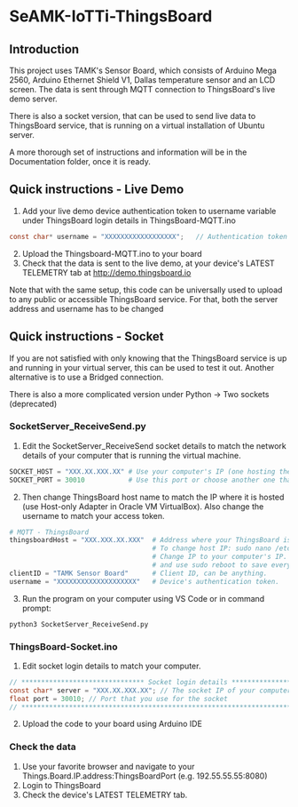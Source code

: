 # SeAMK-IoTTi-ThingsBoard

## Introduction
This project uses TAMK's Sensor Board, which consists of Arduino Mega 2560, Arduino Ethernet Shield V1, Dallas temperature sensor and an LCD screen. The data is sent through MQTT connection to ThingsBoard's live demo server.

There is also a socket version, that can be used to send live data to ThingsBoard service, that is running on a virtual installation of Ubuntu server.

A more thorough set of instructions and information will be in the Documentation folder, once it is ready.

## Quick instructions - Live Demo

1. Add your live demo device authentication token to username variable under ThingsBoard login details in ThingsBoard-MQTT.ino
```C
const char* username = "XXXXXXXXXXXXXXXXXX";   // Authentication token here
```
2. Upload the Thingsboard-MQTT.ino to your board
3. Check that the data is sent to the live demo, at your device's LATEST TELEMETRY tab at http://demo.thingsboard.io

Note that with the same setup, this code can be universally used to upload to any public or accessible ThingsBoard service. For that, both the server address and username has to be changed

## Quick instructions - Socket

If you are not satisfied with only knowing that the ThingsBoard service is up and running in your virtual server, this can be used to test it out. Another alternative is to use a Bridged connection.

There is also a more complicated version under Python -> Two sockets (deprecated)

### SocketServer_ReceiveSend.py

1. Edit the SocketServer_ReceiveSend socket details to match the network details of your computer that is running the virtual machine.
```Python
SOCKET_HOST = "XXX.XX.XXX.XX" # Use your computer's IP (one hosting the Virtual Machine)
SOCKET_PORT = 30010           # Use this port or choose another one that is free.
```
2. Then change ThingsBoard host name to match the IP where it is hosted (use Host-only Adapter in Oracle VM VirtualBox). Also change the username to match your access token.
```Python
# MQTT - ThingsBoard
thingsboardHost = "XXX.XXX.XX.XXX"  # Address where your ThingsBoard is hosted (127.0.0.1 => default(i.e. localhost))
                                    # To change host IP: sudo nano /etc/thingsboard/conf/thingsboard.yml
                                    # Change IP to your computer's IP. Remember to change the IP of MQTT Broker 
                                    # and use sudo reboot to save everything once you are finished.
clientID = "TAMK Sensor Board"      # Client ID, can be anything.
username = "XXXXXXXXXXXXXXXXXXXX"   # Device's authentication token.
```
3. Run the program on your computer using VS Code or in command prompt:
```
python3 SocketServer_ReceiveSend.py
```

### ThingsBoard-Socket.ino
1. Edit socket login details to match your computer.
```C
// ******************************* Socket login details ********************************
const char* server = "XXX.XX.XXX.XX"; // The socket IP of your computer
float port = 30010; // Port that you use for the socket
// *************************************************************************************
```
2. Upload the code to your board using Arduino IDE


### Check the data

1. Use your favorite browser and navigate to your Things.Board.IP.address:ThingsBoardPort (e.g. 192.55.55.55:8080)
2. Login to ThingsBoard
3. Check the device's LATEST TELEMETRY tab.
